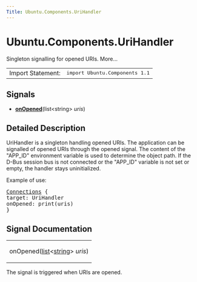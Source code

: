```yaml
---
Title: Ubuntu.Components.UriHandler
---
```


# Ubuntu.Components.UriHandler

<span class="subtitle"></span>
<!-- $$$UriHandler-brief -->
<p>Singleton signalling for opened URIs. More...</p>
<!-- @@@UriHandler -->
<table class="alignedsummary">
<tr><td class="memItemLeft rightAlign topAlign"> Import Statement:</td><td class="memItemRight bottomAlign"> </b><tt>import Ubuntu.Components 1.1</tt></td></tr></table><ul>
</ul>
<h2>Signals</h2>
<ul>
<li class="fn"><b><b><a href="#onOpened-signal">onOpened</a></b></b>(list&lt;string&gt; <i>uris</i>)</li>
</ul>
<!-- $$$UriHandler-description -->
<h2>Detailed Description</h2>
<p>UriHandler is a singleton handling opened URIs. The application can be signalled of opened URIs through the opened signal. The content of the &quot;APP_ID&quot; environment variable is used to determine the object path. If the D-Bus session bus is not connected or the &quot;APP_ID&quot; variable is not set or empty, the handler stays uninitialized.</p>
<p>Example of use:</p>
<pre class="qml"><span class="type"><a href="QtQml.Connections.md">Connections</a></span> {
<span class="name">target</span>: <span class="name">UriHandler</span>
<span class="name">onOpened</span>: <span class="name">print</span>(<span class="name">uris</span>)
}</pre>
<!-- @@@UriHandler -->
<h2>Signal Documentation</h2>
<!-- $$$onOpened -->
<table class="qmlname"><tr valign="top"><td class="tblQmlFuncNode"><p><span class="name">onOpened</span>(<span class="type"><a href="http://qt-project.org/doc/qt-5.3/qml-list.html">list</a></span>&lt;<span class="type"><a href="http://qt-project.org/doc/qt-5.3/qml-string.html">string</a></span>&gt;<i> uris</i>)</p></td></tr></table><p>The signal is triggered when URIs are opened.</p>
<!-- @@@onOpened -->
<br/>
